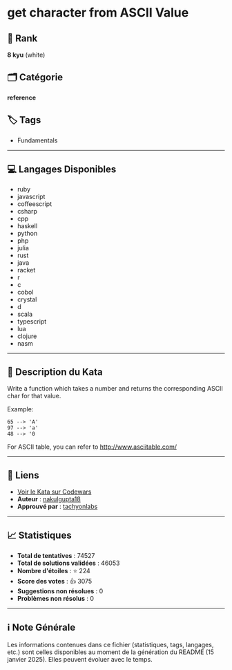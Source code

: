 # get character from ASCII Value

## 🏅 Rank
**8 kyu** (white)

## 🗂️ Catégorie
**reference**

## 🏷️ Tags
- Fundamentals

---

## 💻 Langages Disponibles
- ruby
- javascript
- coffeescript
- csharp
- cpp
- haskell
- python
- php
- julia
- rust
- java
- racket
- r
- c
- cobol
- crystal
- d
- scala
- typescript
- lua
- clojure
- nasm

---

## 📜 Description du Kata

Write a function which takes a number and returns the corresponding ASCII char for that value.

Example: 

```
65 --> 'A'
97 --> 'a'
48 --> '0
```

For ASCII table, you can refer to http://www.asciitable.com/


---

## 🔗 Liens
- [Voir le Kata sur Codewars](https://www.codewars.com/kata/55ad04714f0b468e8200001c)
- **Auteur** : [nakulgupta18](https://www.codewars.com/users/nakulgupta18)
- **Approuvé par** : [tachyonlabs](https://www.codewars.com/users/tachyonlabs)

---

## 📈 Statistiques
- **Total de tentatives** : 74527
- **Total de solutions validées** : 46053
- **Nombre d'étoiles** : ⭐ 224
- **Score des votes** : 👍 3075
- **Suggestions non résolues** : 0
- **Problèmes non résolus** : 0

---

## ℹ️ Note Générale
Les informations contenues dans ce fichier (statistiques, tags, langages, etc.) sont celles disponibles au moment de la génération du README (15 janvier 2025). Elles peuvent évoluer avec le temps.
